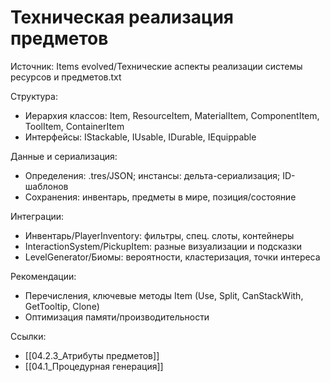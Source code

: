 # Техническая реализация предметов

Источник: Items evolved/Технические аспекты реализации системы ресурсов и предметов.txt

Структура:
- Иерархия классов: Item, ResourceItem, MaterialItem, ComponentItem, ToolItem, ContainerItem
- Интерфейсы: IStackable, IUsable, IDurable, IEquippable

Данные и сериализация:
- Определения: .tres/JSON; инстансы: дельта-сериализация; ID-шаблонов
- Сохранения: инвентарь, предметы в мире, позиция/состояние

Интеграции:
- Инвентарь/PlayerInventory: фильтры, спец. слоты, контейнеры
- InteractionSystem/PickupItem: разные визуализации и подсказки
- LevelGenerator/Биомы: вероятности, кластеризация, точки интереса

Рекомендации:
- Перечисления, ключевые методы Item (Use, Split, CanStackWith, GetTooltip, Clone)
- Оптимизация памяти/производительности

Ссылки:
- [[04.2.3_Атрибуты предметов]]
- [[04.1_Процедурная генерация]]

